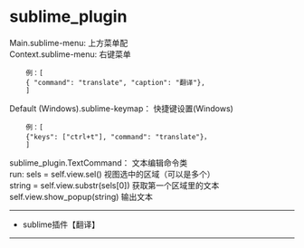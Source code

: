 # sublime_plugin

Main.sublime-menu:      上方菜单配<br>
Context.sublime-menu:   右键菜单<br>
```
    例：[
    { "command": "translate", "caption": "翻译"},
    ]
```
Default (Windows).sublime-keymap：   快捷键设置(Windows)<br>
```
    例：[
    {"keys": ["ctrl+t"], "command": "translate"}，
    ]
```

sublime_plugin.TextCommand： 文本编辑命令类<br>
  run:
    sels = self.view.sel()     视图选中的区域（可以是多个）<br>
    string = self.view.substr(sels[0])  获取第一个区域里的文本<br>
    self.view.show_popup(string)   输出文本<br>
***
+ sublime插件【翻译】
***
